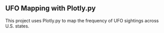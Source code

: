## UFO Mapping with Plotly.py

This project uses Plotly.py to map the frequency of UFO sightings across U.S. states.
